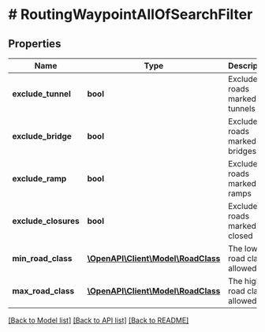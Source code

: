 # # RoutingWaypointAllOfSearchFilter

## Properties

Name | Type | Description | Notes
------------ | ------------- | ------------- | -------------
**exclude_tunnel** | **bool** | Excludes roads marked as tunnels | [optional] [default to false]
**exclude_bridge** | **bool** | Excludes roads marked as bridges | [optional] [default to false]
**exclude_ramp** | **bool** | Excludes roads marked as ramps | [optional] [default to false]
**exclude_closures** | **bool** | Excludes roads marked as closed | [optional] [default to true]
**min_road_class** | [**\OpenAPI\Client\Model\RoadClass**](RoadClass.md) | The lowest road class allowed | [optional]
**max_road_class** | [**\OpenAPI\Client\Model\RoadClass**](RoadClass.md) | The highest road class allowed | [optional]

[[Back to Model list]](../../README.md#models) [[Back to API list]](../../README.md#endpoints) [[Back to README]](../../README.md)
